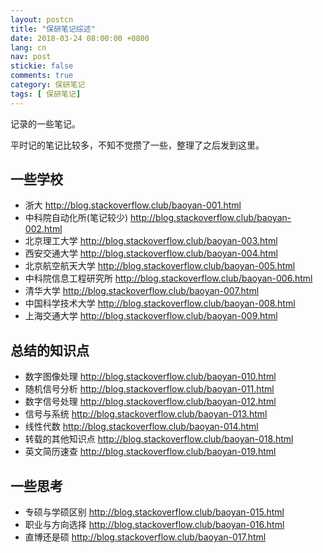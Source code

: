 ```yaml
---
layout: postcn
title: "保研笔记综述"
date: 2018-03-24 08:00:00 +0800
lang: cn
nav: post
stickie: false
comments: true
category: 保研笔记
tags: [ 保研笔记]
---
```


记录的一些笔记。
<!-- more -->

平时记的笔记比较多，不知不觉攒了一些，整理了之后发到这里。

## 一些学校
- 浙大 http://blog.stackoverflow.club/baoyan-001.html
- 中科院自动化所(笔记较少) http://blog.stackoverflow.club/baoyan-002.html
- 北京理工大学 http://blog.stackoverflow.club/baoyan-003.html
- 西安交通大学 http://blog.stackoverflow.club/baoyan-004.html
- 北京航空航天大学 http://blog.stackoverflow.club/baoyan-005.html
- 中科院信息工程研究所 http://blog.stackoverflow.club/baoyan-006.html
- 清华大学 http://blog.stackoverflow.club/baoyan-007.html
- 中国科学技术大学 http://blog.stackoverflow.club/baoyan-008.html
- 上海交通大学 http://blog.stackoverflow.club/baoyan-009.html

## 总结的知识点
- 数字图像处理 http://blog.stackoverflow.club/baoyan-010.html
- 随机信号分析 http://blog.stackoverflow.club/baoyan-011.html
- 数字信号处理 http://blog.stackoverflow.club/baoyan-012.html
- 信号与系统 http://blog.stackoverflow.club/baoyan-013.html
- 线性代数 http://blog.stackoverflow.club/baoyan-014.html
- 转载的其他知识点 http://blog.stackoverflow.club/baoyan-018.html
- 英文简历速查 http://blog.stackoverflow.club/baoyan-019.html

## 一些思考
- 专硕与学硕区别 http://blog.stackoverflow.club/baoyan-015.html
- 职业与方向选择 http://blog.stackoverflow.club/baoyan-016.html
- 直博还是硕 http://blog.stackoverflow.club/baoyan-017.html